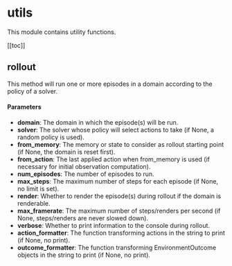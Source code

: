# utils

This module contains utility functions.

[[toc]]

## rollout

<airlaps-signature name= "rollout" :sig="{'params': [{'name': 'domain', 'annotation': 'Domain'}, {'name': 'solver', 'default': 'None', 'annotation': 'Optional[Solver]'}, {'name': 'from_memory', 'default': 'None', 'annotation': 'Optional[D.T_memory[D.T_state]]'}, {'name': 'from_action', 'default': 'None', 'annotation': 'Optional[D.T_agent[D.T_concurrency[D.T_event]]]'}, {'name': 'num_episodes', 'default': '1', 'annotation': 'int'}, {'name': 'max_steps', 'default': 'None', 'annotation': 'Optional[int]'}, {'name': 'render', 'default': 'True', 'annotation': 'bool'}, {'name': 'max_framerate', 'default': 'None', 'annotation': 'Optional[float]'}, {'name': 'verbose', 'default': 'True', 'annotation': 'bool'}, {'name': 'action_formatter', 'default': '<lambda function>', 'annotation': 'Optional[Callable[[D.T_event], str]]'}, {'name': 'outcome_formatter', 'default': '<lambda function>', 'annotation': 'Optional[Callable[[EnvironmentOutcome], str]]'}], 'return': 'None'}"></airlaps-signature>

This method will run one or more episodes in a domain according to the policy of a solver.

#### Parameters
- **domain**: The domain in which the episode(s) will be run.
- **solver**: The solver whose policy will select actions to take (if None, a random policy is used).
- **from_memory**: The memory or state to consider as rollout starting point (if None, the domain is reset first).
- **from_action**: The last applied action when from_memory is used (if necessary for initial observation computation).
- **num_episodes**: The number of episodes to run.
- **max_steps**: The maximum number of steps for each episode (if None, no limit is set).
- **render**: Whether to render the episode(s) during rollout if the domain is renderable.
- **max_framerate**: The maximum number of steps/renders per second (if None, steps/renders are never slowed down).
- **verbose**: Whether to print information to the console during rollout.
- **action_formatter**: The function transforming actions in the string to print (if None, no print).
- **outcome_formatter**: The function transforming EnvironmentOutcome objects in the string to print (if None, no print).

